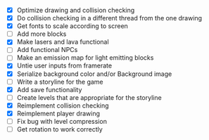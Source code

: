 - [X] Optimize drawing and collision checking
- [X] Do collision checking in a different thread from the one drawing
- [X] Get fonts to scale according to screen
- [ ] Add more blocks
- [X] Make lasers and lava functional
- [ ] Add functional NPCs
- [ ] Make an emission map for light emitting blocks
- [X] Untie user inputs from framerate
- [X] Serialize background color and/or Background image
- [ ] Write a storyline for the game
- [X] Add save functionality
- [ ] Create levels that are appropriate for the storyline
- [X] Reimplement collision checking
- [X] Reimplement player drawing
- [ ] Fix bug with level compression
- [ ] Get rotation to work correctly